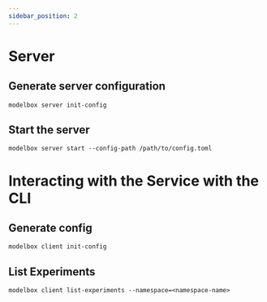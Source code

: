 ```yaml
---
sidebar_position: 2
---
```


# Server

## Generate server configuration
```
modelbox server init-config
```

## Start the server
```
modelbox server start --config-path /path/to/config.toml
```

# Interacting with the Service with the CLI

## Generate config
```
modelbox client init-config
```

## List Experiments
```
modelbox client list-experiments --namespace=<namespace-name>
